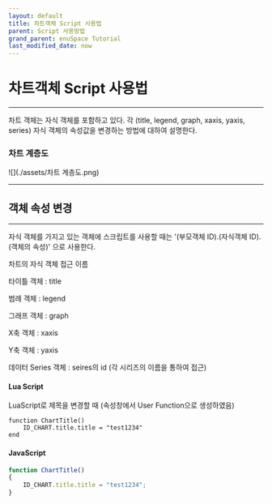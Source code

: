 ```yaml
---
layout: default
title: 차트객체 Script 사용법
parent: Script 사용방법
grand_parent: enuSpace Tutorial
last_modified_date: now
---
```


# 차트객체 Script 사용법

---

차트 객체는 자식 객체를 포함하고 있다. 각 \(title, legend, graph, xaxis, yaxis, series\) 자식 객체의 속성값을 변경하는 방법에 대하여 설명한다. 

### 차트 계층도

![](./assets/차트 계층도.png)

---

## 객체 속성 변경

---

자식 객체를 가지고 있는 객체에 스크립트를 사용할 때는 '\(부모객체 ID\).\(자식객체 ID\).\(객체의 속성\)' 으로 사용한다.

차트의 자식 객체 접근 이름

타이틀 객체 : title

범례 객체 : legend

그래프 객체 : graph

X축 객체 : xaxis

Y축 객체 : yaxis

데이터 Series 객체 : seires의 id \(각 시리즈의 이름을 통하여 접근\)

#### Lua Script

LuaScript로 제목을 변경할 때 \(속성창에서 User Function으로 생성하였음\)

```
function ChartTitle()
    ID_CHART.title.title = "test1234"
end
```

#### JavaScript

```js
function ChartTitle()
{
    ID_CHART.title.title = "test1234";
}
```



